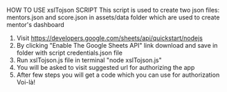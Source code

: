 HOW TO USE xslTojson SCRIPT
This script is used to create two json files: mentors.json and score.json in assets/data folder which are used to create mentor's dashboard
1. Visit https://developers.google.com/sheets/api/quickstart/nodejs
2. By clicking "Enable The Google Sheets API" link download and save in folder with script credentials.json file
3. Run xslTojson.js file in terminal "node xslTojson.js"
4. You will be asked to visit suggested url for authorizing the app
5. After few steps you will get a code which you can use for authorization
Voi-là! 